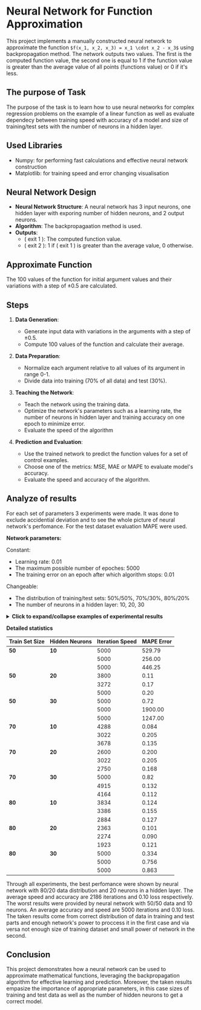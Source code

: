 # Neural Network for Function Approximation

This project implements a manually constructed neural network to approximate the function `$f(x_1, x_2, x_3) = x_1 \cdot x_2 - x_3$` using backpropagation method. The network outputs two values. The first is the computed function value, the second one is equal to 1 if the function value is greater than the average value of all points (functions value) or 0 if it's less.

## The purpose of Task 
The purpose of the task is to learn how to use neural networks for complex regression problems on the example of a linear function as well as evaluate dependecy between training speed with accuracy of a model and size of training/test sets with the number of neurons in a hidden layer. 

## Used Libraries
- Numpy: for performing fast calculations and effective neural network construction
- Matplotlib: for training speed and error changing visualisation  

## Neural Network Design

- **Neural Network Structure**: A neural network has 3 input neurons, one hidden layer with exporing number of hidden neurons, and 2 output neurons.
- **Algorithm**: The backpropagaation method is used.
- **Outputs**:
  - \( exit 1 \): The computed function value.
  - \( exit 2 \): 1 if \( exit 1 \) is greater than the average value, 0 otherwise.

## Approximate Function  
The 100 values of the function for initial argument values and their variations with a step of ±0.5 are calculated.

## Steps
1. **Data Generation**: 
   - Generate input data with variations in the arguments with a step of ±0.5.
   - Compute 100 values of the function and calculate their average.

2. **Data Preparation**: 
   - Normalize each argument relative to all values of its argument in range 0-1.
   - Divide data into training (70% of all data) and test (30%).

3. **Teaching the Network**:
   - Teach the network using the training data.
   - Optimize the network's parameters such as a learning rate, the number of neurons in hidden layer and training accuracy on one epoch to minimize error.
   - Evaluate the speed of the algorithm

4. **Prediction and Evaluation**:
   - Use the trained network to predict the function values for a set of control examples.
   - Choose one of the metrics: MSE, MAE or MAPE to evaluate model's accuracy.
   - Evaluate the speed and accuracy of the algorithm.

## Analyze of results
For each set of parameters 3 experiments were made. It was done to exclude accidential deviation and to see the whole picture of neural network's perfomance. For the test dataset evaluation MAPE were used. 

**Network parameters:**

Constant: 
- Learning rate: 0.01
- The maximum possible number of epoches: 5000
- The training error on an epoch after which algorithm stops: 0.01

Changeable: 
- The distribution of training/test sets: 50%/50%, 70%/30%, 80%/20%
- The number of neurons in a hidden layer: 10, 20, 30




<details>
  <summary style="font-weight: bold">Click to expand/collapse examples of experimental results</summary>

### Example 1

Training the neural network:<br>
Training sample size: 80 | Number of neurons in the hidden layer: 10 | Learning rate: 0.01<br>
200 iteration: Error 0.05158<br>
400 iteration: Error 0.05036<br>
600 iteration: Error 0.04890<br>
800 iteration: Error 0.04693<br>
1000 iteration: Error 0.04411<br>
1200 iteration: Error 0.04009<br>
1400 iteration: Error 0.03486<br>
1600 iteration: Error 0.02927<br>
1800 iteration: Error 0.02438<br>
2000 iteration: Error 0.02063<br>
2200 iteration: Error 0.01786<br>
2400 iteration: Error 0.01578<br>
2600 iteration: Error 0.01415<br>
2800 iteration: Error 0.01283<br>
3000 iteration: Error 0.01172<br>
3200 iteration: Error 0.01077<br>
Total number of iterations: 3386 | Error in the last iteration: 0.01000 | Metric: MSE<br>



Testing:<br>
Test sample size: 20<br>
|   X1    |    X2    |    X3    | y1_pred | y2_pred | y1_real | y2_real |
|---------|----------|----------|---------|---------|---------|---------|
| 0.48214 | 0.50000  | 0.14815  | 0.47512 | 0.0     | 0.38922 | 0.0     |
| 0.48214 | 0.50000  | 0.40741  | 0.68973 | 1.0     | 0.64848 | 1.0     |
| 0.48214 | 0.03704  | 0.50000  | 0.68827 | 1.0     | 0.51786 | 0.0     |
| 0.48214 | 0.50000  | 0.03704  | 0.36968 | 0.0     | 0.27811 | 0.0     |
| 0.48214 | 0.50000  | 0.50000  | 0.74595 | 1.0     | 0.74107 | 1.0     |
| 0.28571 | 0.50000  | 0.50000  | 0.66545 | 1.0     | 0.64286 | 0.0     |
| 0.48214 | 0.50000  | 0.00000  | 0.33542 | 0.0     | 0.24107 | 0.0     |
| 1.00000 | 0.50000  | 0.50000  | 0.87092 | 1.0     | 1.00000 | 1.0     |
| 0.48214 | 0.50000  | 0.18519  | 0.50975 | 0.0     | 0.42626 | 0.0     |
| 0.48214 | 0.48148  | 0.50000  | 0.74390 | 1.0     | 0.73214 | 1.0     |
| 0.57143 | 0.50000  | 0.50000  | 0.77563 | 1.0     | 0.78571 | 1.0     |
| 0.10714 | 0.50000  | 0.11111  | 0.22570 | 0.0     | 0.16468 | 0.0     |
| 0.07143 | 0.50000  | 0.50000  | 0.55378 | 0.0     | 0.53571 | 0.0     |
| 0.48214 | 0.50000  | 1.00000  | 0.90058 | 1.0     | 1.24107 | 1.0     |
| 0.89286 | 0.50000  | 0.50000  | 0.85309 | 1.0     | 0.94643 | 1.0     |
| 0.48214 | 0.74074  | 0.50000  | 0.77073 | 1.0     | 0.85714 | 1.0     |
| 0.32143 | 0.50000  | 0.50000  | 0.68170 | 1.0     | 0.66071 | 1.0     |
| 0.48214 | 0.50000  | 0.81481  | 0.86480 | 1.0     | 1.05589 | 1.0     |
| 0.48214 | 0.51852  | 0.50000  | 0.74798 | 1.0     | 0.75000 | 1.0     |
| 0.48214 | 0.50000  | 0.07407  | 0.40467 | 0.0     | 0.31515 | 0.0     |
Error: 0.15535075002871776 | Metric: MAPE

![Training error changing over iteration](https://github.com/BrandNewMyUserName/Regression-problem/blob/main/Pictures/Training_error_over_iteration(80-20-dataset%2010neurons).png)

### Example 2

Training the neural network:<br>
Training sample size: 80 | Number of neurons in the hidden layer: 30 | Learning rate: 0.01<br>
200 iteration: Error 0.15366<br>
400 iteration: Error 0.15365<br>
600 iteration: Error 0.15365<br>
800 iteration: Error 0.15364<br>
1000 iteration: Error 0.15364<br>
1200 iteration: Error 0.15363<br>
1400 iteration: Error 0.15362<br>
1600 iteration: Error 0.15360<br>
1800 iteration: Error 0.15358<br>
2000 iteration: Error 0.15356<br>
2200 iteration: Error 0.15353<br>
2400 iteration: Error 0.15349<br>
2600 iteration: Error 0.15341<br>
2800 iteration: Error 0.15328<br>
3000 iteration: Error 0.15293<br>
3200 iteration: Error 0.15044<br>
3400 iteration: Error 0.05202<br>
3600 iteration: Error 0.04930<br>
3800 iteration: Error 0.04584<br>
4000 iteration: Error 0.04129<br>
4200 iteration: Error 0.03557<br>
4400 iteration: Error 0.02934<br>
4600 iteration: Error 0.02363<br>
4800 iteration: Error 0.01912<br>
5000 iteration: Error 0.01577<br>
Total number of iterations: 5000 | Error in the last iteration: 0.01577 | Metric: MSE<br>


Testing:<br>
Test sample size: 20<br>
|   X1    |    X2    |    X3    | y1_pred | y2_pred | y1_real | y2_real |
|---------|----------|----------|---------|---------|---------|---------|
| 0.48214 | 0.77778  | 0.50000  | 0.70777 | 1.0     | 0.87500 | 1.0     |
| 0.21429 | 0.50000  | 0.22222  | 0.42649 | 0.0     | 0.32937 | 0.0     |
| 0.28571 | 0.50000  | 0.50000  | 0.67432 | 0.0     | 0.64286 | 0.0     |
| 0.48214 | 0.50000  | 0.70370  | 0.82810 | 1.0     | 0.94478 | 1.0     |
| 0.48214 | 0.50000  | 0.25926  | 0.55374 | 0.0     | 0.50033 | 0.0     |
| 0.57143 | 0.50000  | 0.50000  | 0.74825 | 1.0     | 0.78571 | 1.0     |
| 0.48214 | 0.33333  | 0.50000  | 0.73806 | 1.0     | 0.66071 | 0.0     |
| 0.48214 | 0.50000  | 0.18519  | 0.49216 | 0.0     | 0.42626 | 0.0     |
| 0.48214 | 0.81481  | 0.50000  | 0.70509 | 1.0     | 0.89286 | 1.0     |
| 0.48214 | 0.50000  | 0.85185  | 0.87739 | 1.0     | 1.09292 | 1.0     |
| 0.48214 | 1.00000  | 0.50000  | 0.69142 | 1.0     | 0.98214 | 1.0     |
| 0.48214 | 0.44444  | 0.50000  | 0.73084 | 1.0     | 0.71429 | 1.0     |
| 0.32143 | 0.50000  | 0.50000  | 0.68458 | 1.0     | 0.66071 | 0.0     |
| 0.03571 | 0.50000  | 0.50000  | 0.59497 | 0.0     | 0.51786 | 0.0     |
| 0.03571 | 0.50000  | 0.03704  | 0.22659 | 0.0     | 0.05489 | 0.0     |
| 0.48214 | 0.96296  | 0.50000  | 0.69419 | 1.0     | 0.96429 | 1.0     |
| 0.48214 | 0.50000  | 0.62963  | 0.79628 | 1.0     | 0.87070 | 1.0     |
| 0.96429 | 0.50000  | 0.50000  | 0.82138 | 1.0     | 0.98214 | 1.0     |
| 0.48214 | 0.22222  | 0.50000  | 0.74500 | 1.0     | 0.60714 | 0.0     |
| 0.10714 | 0.50000  | 0.11111  | 0.29934 | 0.0     | 0.16468 | 0.0     |
Error: 0.3348656455854145 | Metric: MAPE

![Training error changing over iteration](https://github.com/BrandNewMyUserName/Regression-problem/blob/main/Pictures/Training_error_over_iteration(80-20-dataset%2030neurons).png)

</details>

**Detailed statistics**

| Train Set Size | Hidden Neurons | Iteration Speed | MAPE Error |
|----------------|----------------|-----------------|------------|
| **50**         | **10**         | 5000            | 529.79     |
|                |                | 5000            | 256.00     |
|                |                | 5000            | 446.25     |
| **50**         | **20**         | 3800            | 0.11       |
|                |                | 3272            | 0.17       |
|                |                | 5000            | 0.20       |
| **50**         | **30**         | 5000            | 0.72       |
|                |                | 5000            | 1900.00    |
|                |                | 5000            | 1247.00    |
| **70**         | **10**         | 4288            | 0.084      |
|                |                | 3022            | 0.205      |
|                |                | 3678            | 0.135      |
| **70**         | **20**         | 2600            | 0.200      |
|                |                | 3022            | 0.205      |
|                |                | 2750            | 0.168      |
| **70**         | **30**         | 5000            | 0.82       |
|                |                | 4915            | 0.132      |
|                |                | 4164            | 0.112      |
| **80**         | **10**         | 3834            | 0.124      |
|                |                | 3386            | 0.155      |
|                |                | 2884            | 0.127      |
| **80**         | **20**         | 2363            | 0.101      |
|                |                | 2274            | 0.090      |
|                |                | 1923            | 0.121      |
| **80**         | **30**         | 5000            | 0.334      |
|                |                | 5000            | 0.756      |
|                |                | 5000            | 0.863      |


Through all experiments, the best perfomance were shown by neural network with 80/20 data distribution and 20 neurons in a hidden layer. The average speed and accuracy are 2186 iterations and 0.10 loss respectively. The worst results were provided by neural network with 50/50 data and 10 neurons. An average accuracy and speed are 5000 iterations and 0.10 loss. The taken results come from correct distribution of data in training and test parts and enough network's power to proccess it in the first case and via versa not enough size of training dataset and small power of network in the second.

## Conclusion

This project demonstrates how a neural network can be used to approximate mathematical functions, leveraging the backpropagation algorithm for effective learning and prediction. Moreover, the taken results empasize the importance of appropriate parameters, in this case sizes of training and test data as well as the number of hidden neurons to get a correct model.

